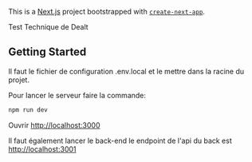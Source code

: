 This is a [Next.js](https://nextjs.org/) project bootstrapped with [`create-next-app`](https://github.com/vercel/next.js/tree/canary/packages/create-next-app).

Test Technique de Dealt

## Getting Started
Il faut le fichier de configuration .env.local et le mettre dans la racine du projet.

Pour lancer le serveur faire la commande:

```bash
npm run dev
```

Ouvrir [http://localhost:3000](http://localhost:3000) 

Il faut également lancer le back-end le endpoint de l'api du back est [http://localhost:3001](http://localhost:3001)
